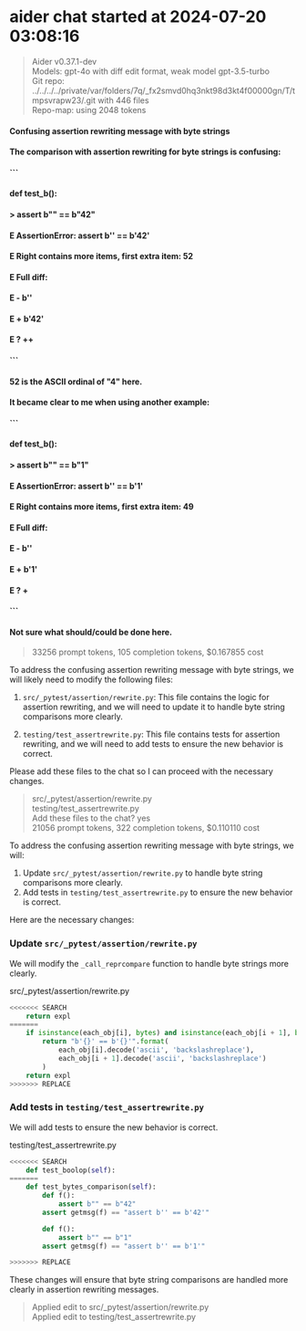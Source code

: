 
# aider chat started at 2024-07-20 03:08:16

> Aider v0.37.1-dev  
> Models: gpt-4o with diff edit format, weak model gpt-3.5-turbo  
> Git repo: ../../../../private/var/folders/7q/_fx2smvd0hq3nkt98d3kt4f00000gn/T/tmpsvrapw23/.git with 446 files  
> Repo-map: using 2048 tokens  

#### Confusing assertion rewriting message with byte strings  
#### The comparison with assertion rewriting for byte strings is confusing:   
#### ```  
####     def test_b():  
#### >       assert b"" == b"42"  
#### E       AssertionError: assert b'' == b'42'  
#### E         Right contains more items, first extra item: 52  
#### E         Full diff:  
#### E         - b''  
#### E         + b'42'  
#### E         ?   ++  
#### ```  
####   
#### 52 is the ASCII ordinal of "4" here.  
####   
#### It became clear to me when using another example:  
####   
#### ```  
####     def test_b():  
#### >       assert b"" == b"1"  
#### E       AssertionError: assert b'' == b'1'  
#### E         Right contains more items, first extra item: 49  
#### E         Full diff:  
#### E         - b''  
#### E         + b'1'  
#### E         ?   +  
#### ```  
####   
#### Not sure what should/could be done here.  
> 33256 prompt tokens, 105 completion tokens, $0.167855 cost  

To address the confusing assertion rewriting message with byte strings, we will likely need to modify the following files:

1. `src/_pytest/assertion/rewrite.py`: This file contains the logic for assertion rewriting, and we will need to update it to handle byte string comparisons more clearly.

2. `testing/test_assertrewrite.py`: This file contains tests for assertion rewriting, and we will need to add tests to ensure the new behavior is correct.

Please add these files to the chat so I can proceed with the necessary changes.

> src/_pytest/assertion/rewrite.py  
> testing/test_assertrewrite.py  
> Add these files to the chat? yes  
> 21056 prompt tokens, 322 completion tokens, $0.110110 cost  

To address the confusing assertion rewriting message with byte strings, we will:

1. Update `src/_pytest/assertion/rewrite.py` to handle byte string comparisons more clearly.
2. Add tests in `testing/test_assertrewrite.py` to ensure the new behavior is correct.

Here are the necessary changes:

### Update `src/_pytest/assertion/rewrite.py`

We will modify the `_call_reprcompare` function to handle byte strings more clearly.

src/_pytest/assertion/rewrite.py
```python
<<<<<<< SEARCH
    return expl
=======
    if isinstance(each_obj[i], bytes) and isinstance(each_obj[i + 1], bytes):
        return "b'{}' == b'{}'".format(
            each_obj[i].decode('ascii', 'backslashreplace'),
            each_obj[i + 1].decode('ascii', 'backslashreplace')
        )
    return expl
>>>>>>> REPLACE
```

### Add tests in `testing/test_assertrewrite.py`

We will add tests to ensure the new behavior is correct.

testing/test_assertrewrite.py
```python
<<<<<<< SEARCH
    def test_boolop(self):
=======
    def test_bytes_comparison(self):
        def f():
            assert b"" == b"42"
        assert getmsg(f) == "assert b'' == b'42'"

        def f():
            assert b"" == b"1"
        assert getmsg(f) == "assert b'' == b'1'"

>>>>>>> REPLACE
```

These changes will ensure that byte string comparisons are handled more clearly in assertion rewriting messages.

> Applied edit to src/_pytest/assertion/rewrite.py  
> Applied edit to testing/test_assertrewrite.py  
